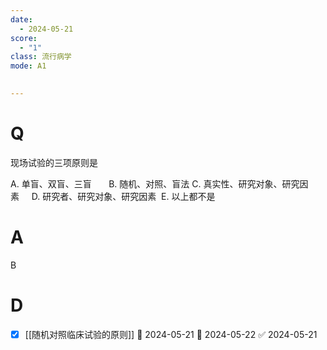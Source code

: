 ```yaml
---
date:
  - 2024-05-21
score:
  - "1"
class: 流行病学
mode: A1

  
---
```



# Q
现场试验的三项原则是

A. 单盲、双盲、三盲      
B. 随机、对照、盲法
C. 真实性、研究对象、研究因素    
D. 研究者、研究对象、研究因素  
E. 以上都不是

# A

B


# D
- [x] [[随机对照临床试验的原则]] 🛫 2024-05-21 📅 2024-05-22 ✅ 2024-05-21